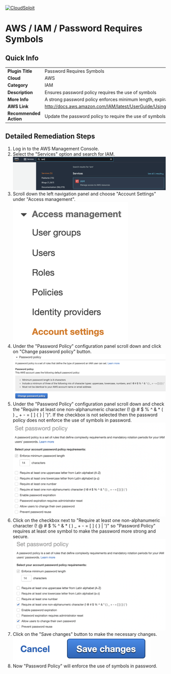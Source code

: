 [![CloudSploit](https://cloudsploit.com/img/logo-new-big-text-100.png "CloudSploit")](https://cloudsploit.com)

# AWS / IAM / Password Requires Symbols

## Quick Info

| | |
|-|-|
| **Plugin Title** | Password Requires Symbols |
| **Cloud** | AWS |
| **Category** | IAM |
| **Description** | Ensures password policy requires the use of symbols |
| **More Info** | A strong password policy enforces minimum length, expirations, reuse, and symbol usage |
| **AWS Link** | http://docs.aws.amazon.com/IAM/latest/UserGuide/Using_ManagingPasswordPolicies.html |
| **Recommended Action** | Update the password policy to require the use of symbols |

## Detailed Remediation Steps
1. Log in to the AWS Management Console.
2. Select the "Services" option and search for IAM. </br><img src="/resources/aws/iam/password-requires-symbols/step2.png"/>
3. Scroll down the left navigation panel and choose "Account Settings" under "Access management". </br><img src="/resources/aws/iam/password-requires-symbols/step3.png"/>
4. Under the "Password Policy" configuration panel scroll down and click on "Change password policy" button.</br><img src="/resources/aws/iam/password-requires-symbols/step4.png"/>
5. Under the "Password Policy" configuration panel scroll down and check the "Require at least one non-alphanumeric character (! @ # $ % ^ & * ( ) _ + - = [ ] { } | ')". If the checkbox is not selected then the password policy does not enforce the use of symbols in password.</br><img src="/resources/aws/iam/password-requires-symbols/step5.png"/>
6. Click on the checkbox next to "Require at least one non-alphanumeric character (! @ # $ % ^ & * ( ) _ + - = [ ] { } | ')" so "Password Policy" requires at least one symbol to make the password more strong and secure. </br> <img src="/resources/aws/iam/password-requires-symbols/step6.png"/>
7. Click on the "Save changes" button to make the necessary changes.</br><img src="/resources/aws/iam/password-requires-symbols/step7.png"/>
8. Now "Password Policy" will enforce the use of symbols in password.</br>


